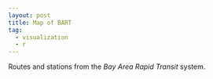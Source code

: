 ```yaml
---
layout: post
title: Map of BART
tag:
  - visualization
  - r
---
```


Routes and stations from the *Bay Area Rapid Transit* system.

<object type="image/svg+xml" data="https://shawenyao.github.io/BART/output/BART.svg" style="width:100%;height:100%;">
</object>
